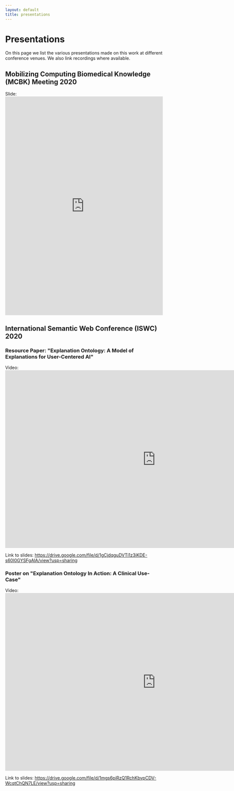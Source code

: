 ```yaml
---
layout: default
title: presentations
---
```


<h1>Presentations</h1>

On this page we list the various presentations made on this work at different conference venues. We also link recordings where available. 

<h2>Mobilizing Computing Biomedical Knowledge (MCBK) Meeting 2020</h2>
Slide: <iframe src="https://drive.google.com/file/d/1FutUYgFMYoxHnH-hNcqXnMj7GhE8T8as/view?usp=sharing" style="width: 100%;height: 700px;border: none;"></iframe>


<h2>International Semantic Web Conference (ISWC) 2020</h2>
<h3>Resource Paper: "Explanation Ontology: A Model of Explanations for User-Centered AI"</h3>
Video:
<iframe src="https://drive.google.com/file/d/1WigmXnmxyuGmWNyMOxlzVe7RT48Nkmsb/view?usp=sharing" frameborder="0" width="960" height="569" allowfullscreen="true" mozallowfullscreen="true" webkitallowfullscreen="true"></iframe>

Link to slides: <a href="https://drive.google.com/file/d/1gCjdqguDVTi1z3iKDE-s60I0GYSFgAlA/view?usp=sharing">https://drive.google.com/file/d/1gCjdqguDVTi1z3iKDE-s60I0GYSFgAlA/view?usp=sharing</a>

<h3>Poster on "Explanation Ontology In Action: A Clinical Use-Case"</h3>

Video: <iframe src="https://www.youtube.com/watch?v=2m9FVYlavsM" frameborder="0" width="960" height="569" allowfullscreen="true" mozallowfullscreen="true" webkitallowfullscreen="true"></iframe>

Link to slides: <a href="https://drive.google.com/file/d/1mgs6piRzQ1RchKbvpCDV-WcqtChQN7LE/view?usp=sharing">https://drive.google.com/file/d/1mgs6piRzQ1RchKbvpCDV-WcqtChQN7LE/view?usp=sharing</a>


